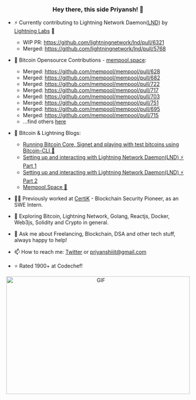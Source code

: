 <h3 align="center"> Hey there, this side Priyansh! 👋</h3>

- ⚡  Currently contributing to Lightning Network Daemon([LND](https://github.com/lightningnetwork/lnd)) by [Lightning Labs](https://twitter.com/lightning) 🍠
     - WIP PR: https://github.com/lightningnetwork/lnd/pull/6321
     - Merged: https://github.com/lightningnetwork/lnd/pull/5768
- 🔭 Bitcoin Opensource Contributions - [mempool.space](https://github.com/mempool/mempool):
     - Merged: https://github.com/mempool/mempool/pull/628
     - Merged: https://github.com/mempool/mempool/pull/682
     - Merged: https://github.com/mempool/mempool/pull/722
     - Merged: https://github.com/mempool/mempool/pull/717
     - Merged: https://github.com/mempool/mempool/pull/703
     - Merged: https://github.com/mempool/mempool/pull/751
     - Merged: https://github.com/mempool/mempool/pull/695
     - Merged: https://github.com/mempool/mempool/pull/715
     - ...find others [here](https://rebrand.ly/e52tobu)
     
- 📝 Bitcoin & Lightning Blogs:
     - [Running Bitcoin Core, Signet and playing with test bitcoins using Bitcoin-CLI 🌠](https://priyanshiiit.hashnode.dev/running-bitcoin-core)
     - [Setting up and interacting with Lightning Network Daemon(LND) ⚡️ Part 1](https://priyanshiiit.hashnode.dev/lightning-network-daemon-p1)
     - [Setting up and interacting with Lightning Network Daemon(LND) ⚡️ Part 2](https://priyanshiiit.hashnode.dev/lightning-network-daemon-p2)
     - [Mempool.Space 🚀](https://priyanshiiit.hashnode.dev/mempoolspace)
     
- 👨‍💻 Previously worked at [CertiK](https://twitter.com/certik_io) - Blockchain Security Pioneer, as an SWE Intern.
- 🌱 Exploring Bitcoin, Lightning Network, Golang, Reactjs, Docker, Web3js, Solidity and Crypto in general.
- 💬 Ask me about Freelancing, Blockchain, DSA and other tech stuff, always happy to help!
- 📫 How to reach me: [Twitter](https://twitter.com/priyansh_tweet) or priyanshiiit@gmail.com
- ⭐  Rated 1900+ at Codechef!

<div align="center">
     
<!-- ![Priyansh's github stats](https://github-readme-stats.vercel.app/api?username=priyanshiiit&show_icons=true,theme=chartreuse-dark) -->
 <img align="center" alt="GIF" src="https://github.com/priyanshiiit/priyanshiiit/blob/main/code.gif?raw=true" width="500" height="320" />
</div>

<!-- <p align="center">
<img src="https://visitor-badge.laobi.icu/badge?page_id=priyanshiiit"/>       
</p> -->
     



